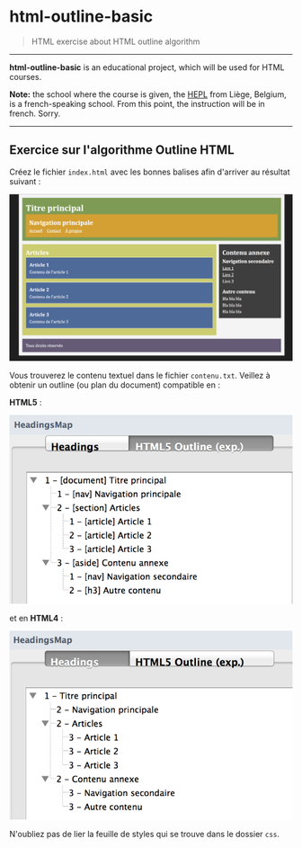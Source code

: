 # html-outline-basic

> HTML exercise about HTML outline algorithm

* * *

**html-outline-basic** is an educational project, which will be used for HTML courses.

**Note:** the school where the course is given, the [HEPL](http://www.provincedeliege.be/hauteecole) from Liège, Belgium, is a french-speaking school. From this point, the instruction will be in french. Sorry.

* * *

## Exercice sur l'algorithme Outline HTML

Créez le fichier `index.html` avec les bonnes balises afin d'arriver au résultat suivant :

![Résultat attendu](./rendu.png)


Vous trouverez le contenu textuel dans le fichier `contenu.txt`.
Veillez à obtenir un outline (ou plan du document) compatible en :

**HTML5** : 

![Résultat attendu](./outline-html5.png)

et en **HTML4** :

![Résultat attendu](./outline-html4.png)

N'oubliez pas de lier la feuille de styles qui se trouve dans le dossier `css`.